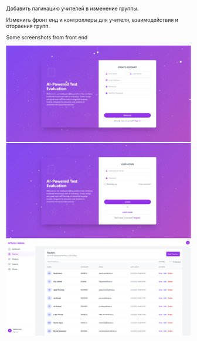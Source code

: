 Добавить пагинацию учителей в изменение группы.

Изменить фронт енд и контроллеры для учителя, взаимодействия и отораения групп.


Some screenshots from front end

![fast :) preview](1.png)
![fast :) preview](2.png)
![fast :) preview](3.png)
